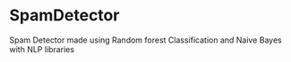 # SpamDetector
Spam Detector made using Random forest Classification and Naive Bayes with NLP libraries
